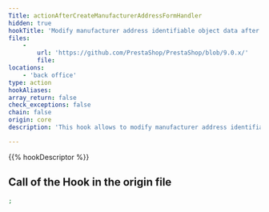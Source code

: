 ```yaml
---
Title: actionAfterCreateManufacturerAddressFormHandler
hidden: true
hookTitle: 'Modify manufacturer address identifiable object data after creating it'
files:
    -
        url: 'https://github.com/PrestaShop/PrestaShop/blob/9.0.x/'
        file: 
locations:
    - 'back office'
type: action
hookAliases: 
array_return: false
check_exceptions: false
chain: false
origin: core
description: 'This hook allows to modify manufacturer address identifiable object forms data after it was created'

---
```


{{% hookDescriptor %}}

## Call of the Hook in the origin file

```php
;
```
